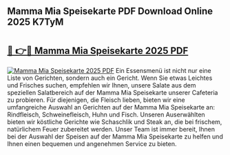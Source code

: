 ## Mamma Mia Speisekarte PDF Download Online 2025 K7TyM

# <h2><a href="http://gc8aaw7.nevu.top/?p=Mamma+Mia+Speisekarte">🔗 👉🔴 Mamma Mia Speisekarte 2025 PDF</a></h2>

[![Mamma Mia Speisekarte 2025 PDF](https://i.imgur.com/dBaPXMq.png)](http://gc8aaw7.nevu.top/?p=Mamma+Mia+Speisekarte)
Ein Essensmenü ist nicht nur eine Liste von Gerichten, sondern auch ein Gericht. Wenn Sie etwas Leichtes und Frisches suchen, empfehlen wir Ihnen, unsere Salate aus dem speziellen Salatbereich auf der Mamma Mia Speisekarte unserer Cafeteria zu probieren. Für diejenigen, die Fleisch lieben, bieten wir eine umfangreiche Auswahl an Gerichten auf der Mamma Mia Speisekarte an: Rindfleisch, Schweinefleisch, Huhn und Fisch. Unseren Auserwählten bieten wir köstliche Gerichte wie Schaschlik und Steak an, die bei frischem, natürlichem Feuer zubereitet werden. Unser Team ist immer bereit, Ihnen bei der Auswahl der Speisen auf der Mamma Mia Speisekarte zu helfen und Ihnen einen bequemen und angenehmen Service zu bieten.
